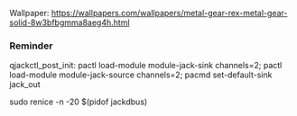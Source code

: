 Wallpaper: https://wallpapers.com/wallpapers/metal-gear-rex-metal-gear-solid-8w3bfbgmma8aeg4h.html


### Reminder
qjackctl_post_init: pactl load-module module-jack-sink channels=2; pactl load-module module-jack-source channels=2; pacmd set-default-sink jack_out

sudo renice -n -20 $(pidof jackdbus)